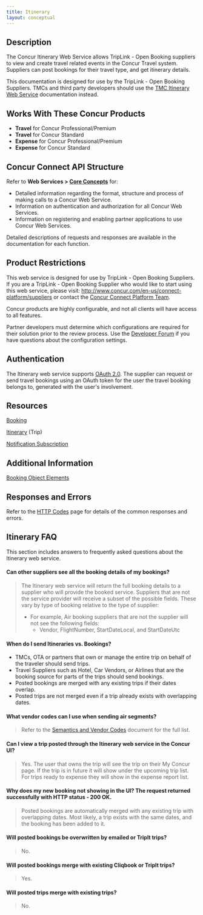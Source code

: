```yaml
---
title: Itinerary
layout: conceptual
---
```


## Description
The Concur Itinerary Web Service allows TripLink - Open Booking suppliers to view and create travel related events in the Concur Travel system. Suppliers can post bookings for their travel type, and get itinerary details.

This documentation is designed for use by the TripLink - Open Booking Suppliers. TMCs and third party developers should use the [TMC Itinerary Web Service][1] documentation instead.

## Works With These Concur Products
* **Travel** for Concur Professional/Premium
* **Travel** for Concur Standard
* **Expense** for Concur Professional/Premium
* **Expense** for Concur Standard

## Concur Connect API Structure
Refer to **Web Services > [Core Concepts][2]** for:
* Detailed information regarding the format, structure and process of making calls to a Concur Web Service.
* Information on authentication and authorization for all Concur Web Services.
* Information on registering and enabling partner applications to use Concur Web Services.

Detailed descriptions of requests and responses are available in the documentation for each function.

## Product Restrictions
This web service is designed for use by TripLink - Open Booking Suppliers. If you are a TripLink - Open Booking Supplier who would like to start using this web service, please visit: <http://www.concur.com/en-us/connect-platform/suppliers> or contact the [Concur Connect Platform Team](connect@concur.com).

Concur products are highly configurable, and not all clients will have access to all features.

Partner developers must determine which configurations are required for their solution prior to the review process. Use the [Developer Forum][4] if you have questions about the configuration settings.

## Authentication
The Itinerary web service supports [OAuth 2.0][5]. The supplier can request or send travel bookings using an OAuth token for the user the travel booking belongs to, generated with the user's involvement.

## Resources
[Booking][6]

[Itinerary][7] (Trip)

[Notification Subscription][8]

## Additional Information
[Booking Object Elements][9]

##  Responses and Errors

Refer to the [HTTP Codes][10] page for details of the common responses and errors.

##  Itinerary FAQ

This section includes answers to frequently asked questions about the Itinerary web service.

####  Can other suppliers see all the booking details of my bookings?

> The Itinerary web service will return the full booking details to a supplier who will provide the booked service. Suppliers that are not the service provider will receive a subset of the possible fields. These vary by type of booking relative to the type of supplier:
>
> * For example, Air booking suppliers that are not the supplier will not see the following fields:
>     * Vendor, FlightNumber, StartDateLocal, and StartDateUtc

####  When do I send Itineraries vs. Bookings?

* TMCs, OTA or partners that own or manage the entire trip on behalf of the traveler should send trips.
* Travel Suppliers such as Hotel, Car Vendors, or Airlines that are the booking source for parts of the trips should send bookings.
* Posted bookings are merged with any existing trips if their dates overlap.
* Posted trips are not merged even if a trip already exists with overlapping dates.

####  What vendor codes can I use when sending air segments?

> Refer to the [Semantics and Vendor Codes][11] document for the full list.

####  Can I view a trip posted through the Itinerary web service in the Concur UI?

> Yes. The user that owns the trip will see the trip on their My Concur page. If the trip is in future it will show under the upcoming trip list. For trips ready to expense they will show in the expense report list.

####  Why does my new booking not showing in the UI? The request returned successfully with HTTP status - 200 OK.

> Posted bookings are automatically merged with any existing trip with overlapping dates. Most likely, a trip exists with the same dates, and the booking has been added to it.

####  Will posted bookings be overwritten by emailed or TripIt trips? 

> No.

####  Will posted bookings merge with existing Cliqbook or TripIt trips? 

> Yes.

####  Will posted trips merge with existing trips? 

> No.




[1]: https://developer.concur.com/itinerary-tmc-and-third-party-developers
[2]: https://developer.concur.com/api-documentation/core-concepts
[3]: mailto:connect@concur.com
[4]: https://developer.concur.com/forums/concur-connect
[5]: https://developer.concur.com/oauth-20
[6]: https://developer.concur.com/itinerary-triplink-suppliers/booking-resource-triplink
[7]: https://developer.concur.com/itinerary-triplink-suppliers/itinerary-resource-triplink
[8]: https://developer.concur.com/travel-profile/user-notification-resource
[9]: https://developer.concur.com/itinerary-triplink-suppliers/booking-object-elements-triplink
[10]: https://developer.concur.com/reference/http-codes
[11]: https://developer.concur.com/sites/default/files/SemanticsAndVendorCodes.pdf
